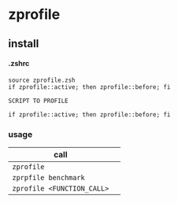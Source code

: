 # zprofile

## install

#### .zshrc
```
source zprofile.zsh
if zprofile::active; then zprofile::before; fi

SCRIPT TO PROFILE 

if zprofile::active; then zprofile::before; fi
```

### usage
| call                      |     |
|---                        |---  |
|`zprofile`                 |     |
|`zprpfile benchmark`       |     |
|`zprofile <FUNCTION_CALL>` |     |
